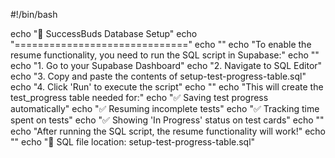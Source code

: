 #!/bin/bash

echo "🚀 SuccessBuds Database Setup"
echo "=============================="
echo ""
echo "To enable the resume functionality, you need to run the SQL script in Supabase:"
echo ""
echo "1. Go to your Supabase Dashboard"
echo "2. Navigate to SQL Editor"
echo "3. Copy and paste the contents of setup-test-progress-table.sql"
echo "4. Click 'Run' to execute the script"
echo ""
echo "This will create the test_progress table needed for:"
echo "✅ Saving test progress automatically"
echo "✅ Resuming incomplete tests"
echo "✅ Tracking time spent on tests"
echo "✅ Showing 'In Progress' status on test cards"
echo ""
echo "After running the SQL script, the resume functionality will work!"
echo ""
echo "📁 SQL file location: setup-test-progress-table.sql"

